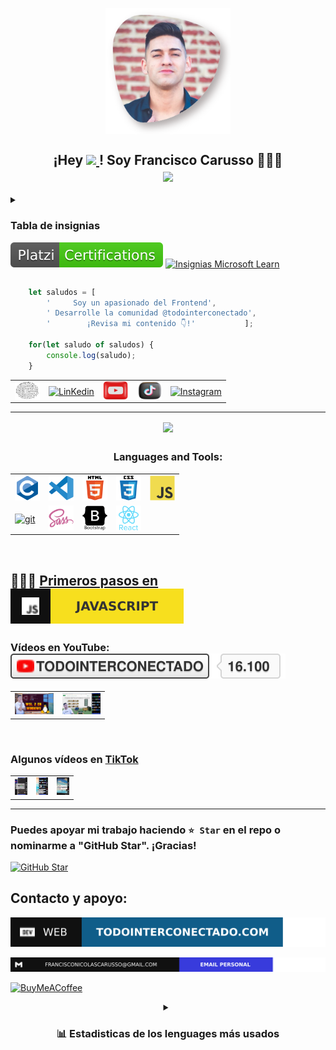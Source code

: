 <p align="center" width="300">
    <a href="https://github.com/Todointerconectado">
        <img align="center" width="200" src="img/perfil.png"/>
    </a>
    <h2 align="center">
        ¡Hey 
        <a href="https://github.com/Todointerconectado">
            <img src="https://media.giphy.com/media/hvRJCLFzcasrR4ia7z/giphy.gif" width="28">
        </a>
        ! Soy Francisco Carusso 👨🏻‍💻
        <br>
        <a align="center" href="https://github.com/Todointerconectado">
            <img align="center" src="https://readme-typing-svg.herokuapp.com?font=Jetbrain+Mono&color=76F78C&lines=A+passionate+frontend+Student;Always+learning+new+things">
        </a>
    </h2>
</p>

<details>
<summary align="left">
    <h3>Tabla de insignias</h3>

[![Insignia Certification](./img/Platzi-Certifications-brightgreen.svg)](https://platzi.com/p/franciscoCarusso/) [![Insignias Microsoft Learn](https://img.shields.io/badge/Insignias-Microsoft_Learn-0b7cbd?style=badge&logo=Microsoft&logoColor=white&labelColor=101010)](#)
</summary>

<table id="tabla_microsoft" align="center">
    <tr>
        <th colspan="1">
            <h6 align="center">
                Rutas
            </h6>
        </th>
        <td align="center" colspan="1">
        <a href="https://learn.microsoft.com/es-es/training/achievements/learn.azure.cna-architect-modern-apps.trophy?username=FranciscoCarusso&sharingId=CBEF06DF72EF9D85" target="_blank" rel="noreferrer"> <img src="https://learn.microsoft.com/en-us/training/achievements/create-cloud-native-apps-with-azure-open-source.svg" alt="Creación de aplicaciones nativas en la nube con Azure y software de código abierto" width="50" height="50"/></a>
        </td>
        <td align="center" colspan="1">
        <a href="https://learn.microsoft.com/es-es/training/achievements/learn.build-community-driven-projects-github.trophy?username=FranciscoCarusso&sharingId=CBEF06DF72EF9D85" target="_blank" rel="noreferrer"> <img src="https://learn.microsoft.com/es-es/training/achievements/github/build-community-driven-projects-github.svg" alt="Compilación de proyectos de software controlados por la comunidad en GitHub" width="50px" height="50px"/></a>
        </td>
        <td align="center" rowspan="1" colspan="3">
        <a href="https://learn.microsoft.com/es-es/training/achievements/az-400-manage-source-control.trophy?username=FranciscoCarusso&sharingId=CBEF06DF72EF9D85" target="_blank" rel="noreferrer"> <img src="https://learn.microsoft.com/en-us/training/achievements/az-400-manage-source-control.svg" alt="Administración del control de código fuente" width="50" height="50"/></a>
        </td>
        <td align="center" colspan="1">
        <a href="https://learn.microsoft.com/es-es/training/achievements/learn.manage-project-lifecycle-github.trophy?username=FranciscoCarusso&sharingId=CBEF06DF72EF9D85" target="_blank" rel="noreferrer"> <img src="https://learn.microsoft.com/en-us/training/achievements/github/manage-project-lifecycle-github.svg" alt="Administración del ciclo de vida de los proyectos en GitHub" width="50" height="50"/></a>
        </td>
    </tr>
    <tr>
        <td  rowspan="9" colspan="1">
            <h6 align="center">M</h6>
            <h6 align="center">ó</h6>
            <h6 align="center">d</h6>
            <h6 align="center">u</h6>
            <h6 align="center">l</h6>
            <h6 align="center">o</h6>
            <h6 align="center">s</h6>
        </td>
    </tr>
    <tr id="1">
        <td align="center">
        <a href="https://learn.microsoft.com/es-es/training/achievements/learn.azure.intro-to-cloud-native-apps.badge?username=FranciscoCarusso&sharingId=CBEF06DF72EF9D85" target="_blank" rel="noreferrer">
            <img src="https://learn.microsoft.com/es-es/training/achievements/intro-to-cloud-native-apps.svg" alt="Introducción a las aplicaciones nativas de nube en Azure" width="50" height="50"/></a>
        </td>
        <td align="center" colspan="1">
        <a href="https://learn.microsoft.com/es-es/training/achievements/learn.github.create-open-source-program-github.badge?username=FranciscoCarusso&sharingId=CBEF06DF72EF9D85" target="_blank" rel="noreferrer"> <img src="https://learn.microsoft.com/es-es/training/achievements/github/create-open-source-program-github.svg" alt="Creación de un programa de código abierto mediante procedimientos recomendados de GitHub" width="50" height="50"/></a>
        </td>
        <td align="center" rowspan="1" colspan="1">
        <a href="https://learn.microsoft.com/es-es/training/achievements/learn.github.github-actions-cd.badge?username=FranciscoCarusso&sharingId=CBEF06DF72EF9D85" target="_blank" rel="noreferrer">
            <img src="https://learn.microsoft.com/es-es/training/achievements/github/github-actions-cd.svg" 
            alt="Creación e implementación de aplicaciones en Azure mediante Acciones de GitHub" width="50" height="50"/></a>
        </td>
        <td align="center" rowspan="1" colspan="1">
        <a href="https://learn.microsoft.com/es-es/training/achievements/learn.github.communicate-using-markdown.badge?username=FranciscoCarusso&sharingId=CBEF06DF72EF9D85" target="_blank" rel="noreferrer">
            <img src="https://learn.microsoft.com/es-es/training/achievements/github/communicate-using-markdown.svg" 
            alt="Comunicación eficaz en GitHub con Markdown" width="50" height="50"/></a>
        </td>
        <td align="center" colspan="2">
        <a href="https://learn.microsoft.com/es-es/training/achievements/learn.github.release-based-workflow-github.badge?username=FranciscoCarusso&sharingId=CBEF06DF72EF9D85" target="_blank" rel="noreferrer">
            <img src="https://learn.microsoft.com/es-es/training/achievements/github/release-based-workflow-github.svg" 
            alt="Administración de la entrega de software mediante un flujo de trabajo basado en versiones en GitHub" width="50" height="50"/></a>
        </td>
    </tr>
    <tr id="2">
        <td align="center" colspan="1">
        <a href="https://learn.microsoft.com/es-es/training/achievements/learn.azure.cna-orchestrate-containers.badge?username=FranciscoCarusso&sharingId=CBEF06DF72EF9D85" target="_blank" rel="noreferrer">
            <img src="https://learn.microsoft.com/es-es/training/achievements/cloud-native-apps-orchestrate-containers.svg" alt="Orquestación de contenedores para aplicaciones nativas de nube con AKS" width="50" height="50"/></a>
        </td>
        <td align="center" colspan="1">
        <a href="https://learn.microsoft.com/es-es/training/achievements/learn.github.contribute-opensource.badge?username=FranciscoCarusso&sharingId=CBEF06DF72EF9D85" target="_blank" rel="noreferrer"> <img src="https://learn.microsoft.com/es-es/training/achievements/github/contribute-to-an-open-source-project-on-github.svg" alt="Contribución a un proyecto de código abierto en GitHub" width="50" height="50"/></a>
        </td>
        <td align="center">
        <a href="https://learn.microsoft.com/es-es/training/achievements/learn.azdo.implement-code-workflow.badge?username=FranciscoCarusso&sharingId=CBEF06DF72EF9D85" target="_blank" rel="noreferrer">
            <img src="https://learn.microsoft.com/es-es/training/achievements/azure-devops/implement-a-code-workflow-in-your-build-pipeline.svg" 
            alt="Implementación de un flujo de trabajo de código en la canalización de compilación mediante Git y GitHub" width="50" height="50"/></a>
        </td>
        <td align="center">
        <a href="https://learn.microsoft.com/es-es/training/achievements/learn.github.automate-github-using-github-script.badge?username=FranciscoCarusso&sharingId=CBEF06DF72EF9D85" target="_blank" rel="noreferrer">
            <img src="https://learn.microsoft.com/es-es/training/achievements/github/automate-github-using-github-script.svg" 
            alt="Automatización de GitHub mediante Script de GitHub" width="50" height="50"/></a>
        </td>
        <td align="center" colspan="2">
        <a href="https://learn.microsoft.com/es-es/training/achievements/learn.github.manage-changes-pull-requests-github.badge?username=FranciscoCarusso&sharingId=CBEF06DF72EF9D85" target="_blank" rel="noreferrer">
            <img src="https://learn.microsoft.com/es-es/training/achievements/github/manage-changes-pull-requests-github.svg" 
            alt="Administración de cambios de repositorio por medio de solicitudes de incorporación de cambios en GitHub" width="50" height="50"/></a>
        </td>
    </tr>
    <tr id="3">
        <td align="center">
        <a href="https://learn.microsoft.com/es-es/training/achievements/learn.azure.cna-build-basic-service.badge?username=FranciscoCarusso&sharingId=CBEF06DF72EF9D85" target="_blank" rel="noreferrer">
            <img src="https://learn.microsoft.com/es-es/training/achievements/cloud-native-build-basic-service.svg" alt="Creación de un servicio básico nativo de nube mediante PostgreSQL y Node.js" width="50" height="50"/></a>
        </td>
        <td align="center" colspan="2">
        <a href="https://learn.microsoft.com/es-es/training/achievements/learn.github.migrate-repository-github.badge?username=FranciscoCarusso&sharingId=CBEF06DF72EF9D85" target="_blank" rel="noreferrer"> <img src="https://learn.microsoft.com/es-es/training/achievements/github/migrate-repository-github.svg" alt="Migración de un repositorio mediante procedimientos recomendados de GitHub" width="50" height="50"/></a>
        </td>
        <td align="center">
        <a href="https://learn.microsoft.com/es-es/training/achievements/learn.github.github-actions-ci.badge?username=FranciscoCarusso&sharingId=CBEF06DF72EF9D85" target="_blank" rel="noreferrer">
            <img src="https://learn.microsoft.com/es-es/training/achievements/github/github-actions-ci.svg" 
            alt="Creación de flujos de trabajo de integración continua (CI) mediante Acciones de GitHub" width="50" height="50"/></a>
        </td>
        <td align="center" colspan="2">
        <a href="https://learn.microsoft.com/es-es/training/achievements/learn.github.merge-conflict-resolution-github.badge?username=FranciscoCarusso&sharingId=CBEF06DF72EF9D85" target="_blank" rel="noreferrer">
            <img src="https://learn.microsoft.com/es-es/training/achievements/github/resolve-merge-conflicts-github.svg" 
            alt="Solución de confirmaciones conflictivas mediante la resolución de conflictos de combinación en GitHub" width="50" height="50"/></a>
        </td>
    </tr>
    <tr id="3.1">
        <td align="center">
        <a href="https://learn.microsoft.com/es-es/training/achievements/learn.github.upload-project-github.badge?username=FranciscoCarusso&sharingId=CBEF06DF72EF9D85" target="_blank" rel="noreferrer">
            <img src="https://learn.microsoft.com/es-es/training/achievements/github/upload-project-github.svg" 
            alt="Carga de un proyecto mediante procedimientos recomendados de GitHub" width="50" height="50"/></a>
        </td>
        <td align="center" colspan="2">
        <a href="https://learn.microsoft.com/es-es/training/achievements/learn.github.manage-innersource-program-github.badge?username=FranciscoCarusso&sharingId=CBEF06DF72EF9D85" target="_blank" rel="noreferrer"> <img src="https://learn.microsoft.com/en-us/training/achievements/github/manage-innersource-program-github.svg" alt="Administración de un programa de InnerSource mediante GitHub" width="50" height="50"/></a>
        </td>
        <td align="center" colspan="3">
        <a href="https://learn.microsoft.com/es-es/training/achievements/learn.github.automate-devops-github-apps.badge?username=FranciscoCarusso&sharingId=CBEF06DF72EF9D85" target="_blank" rel="noreferrer">
            <img src="https://learn.microsoft.com/es-es/training/achievements/github/automate-devops-github-apps.svg" 
            alt="Automatización de procesos de DevOps mediante aplicaciones de GitHub" width="50" height="50"/></a>
        </td>
    </tr>
    <tr id="4">
        <td align="center">
        <a href="https://learn.microsoft.com/es-es/training/achievements/learn.azure.cna-stream-iot-data.badge?username=FranciscoCarusso&sharingId=CBEF06DF72EF9D85" target="_blank" rel="noreferrer">
            <img src="https://learn.microsoft.com/es-es/training/achievements/cna-stream-iot-data.svg" alt="Transmisión de datos de Internet de las cosas (IoT) a una aplicación nativa de nube con IoT Central" width="50" height="50"/></a>
        </td>
        <td align="center" colspan="2">
        <a href="https://learn.microsoft.com/es-es/training/achievements/learn.github.maintain-secure-repository-github.badge?username=FranciscoCarusso&sharingId=CBEF06DF72EF9D85" target="_blank" rel="noreferrer"> <img src="https://learn.microsoft.com/es-es/training/achievements/github/maintain-secure-repository-github.svg" alt="Mantenimiento de un repositorio seguro mediante procedimientos recomendados de GitHub" width="50" height="50"/></a>
        </td>
        <td align="center" colspan="3">
        <a href="https://learn.microsoft.com/es-es/training/achievements/learn.github.search-organize-repository-history-github.badge?username=FranciscoCarusso&sharingId=CBEF06DF72EF9D85" target="_blank" rel="noreferrer">
            <img src="https://learn.microsoft.com/es-es/training/achievements/github/search-organize-repository-history-github.svg" 
            alt="Organización del historial de un repositorio y búsqueda mediante GitHub" width="50" height="50"/></a>
        </td>
    </tr>
    </tr>
    <tr id="5">
        <td align="center">
        <a href="https://learn.microsoft.com/es-es/training/achievements/learn.azure.cna-build-iot-service.badge?username=FranciscoCarusso&sharingId=CBEF06DF72EF9D85" target="_blank" rel="noreferrer">
            <img src="https://learn.microsoft.com/es-es/training/achievements/cna-build-iot-service.svg" alt="Creación de un servicio de IoT para aplicaciones nativas de nube mediante IoT Central" width="50" height="50"/></a>
        </td>
        <td align="center" colspan="2">
        <a href="https://learn.microsoft.com/es-es/training/achievements/learn.github.upload-project-github.badge?username=FranciscoCarusso&sharingId=CBEF06DF72EF9D85" target="_blank" rel="noreferrer"> <img src="https://learn.microsoft.com/es-es/training/achievements/github/upload-project-github.svg" alt="Carga de un proyecto mediante procedimientos recomendados de GitHub" width="50" height="50"/></a>
        </td>
        <td align="center" colspan="1"> </td>
        <td align="center" colspan="1"> </td>
        <td align="center" colspan="1"> </td>
    </tr>
    <tr id="6">
        <td align="center">
        <a href="https://learn.microsoft.com/es-es/training/achievements/learn.azure.cna-deploy-maintain-cloud-native-apps.badge?username=FranciscoCarusso&sharingId=CBEF06DF72EF9D85" target="_blank" rel="noreferrer">
            <img src="https://learn.microsoft.com/es-es/training/achievements/cna-deploy-maintain.svg" alt="Implementación y mantenimiento de aplicaciones nativas de nube con Acciones de GitHub y Azure Pipelines" width="50" height="50"/></a>
        </td>
        <td align="center" colspan="5">
        <a href="https://learn.microsoft.com/es-es/training/achievements/learn.github.introduction-to-github.badge?username=FranciscoCarusso&sharingId=CBEF06DF72EF9D85" target="_blank" rel="noreferrer"> <img src="https://learn.microsoft.com/en-us/training/achievements/github/introduction-to-github.svg" alt="Introducción a GitHub" width="50" height="50"/></a>
        </td>
    </tr>
    <tr id="7">
        <td align="center" colspan="1">
        <a href="https://learn.microsoft.com/es-es/training/achievements/learn.azure.cna-set-up-apps-use-scale.badge?username=FranciscoCarusso&sharingId=CBEF06DF72EF9D85" target="_blank" rel="noreferrer">
            <img src="https://learn.microsoft.com/es-es/training/achievements/cna-set-up-azure-ad-use-scale.svg" alt="Autenticación y autorización de aplicaciones multiinquilino mediante Azure Active Directory (Azure AD)" width="50" height="50"/></a>
        </td>
        <td align="center" colspan="5"> </td>
    </td>
</table>
</details>


```javascript
    let saludos = [
        '     Soy un apasionado del Frontend',
        ' Desarrolle la comunidad @todointerconectado',
        '        ¡Revisa mi contenido 👇!'           ];

    for(let saludo of saludos) {
        console.log(saludo);
    }
```

<table align="center">
  <tr>
    <td>
      <a href="https://todointerconectado.com" target="_blank">
        <img align="center" src="img/TIC.png" alt="https://todointerconectado.com" height="30" width="40" /></a>
    </td>
    <td>
      <a href="https://www.linkedin.com/comm/mynetwork/discovery-see-all?usecase=PEOPLE_FOLLOWS&followMember=franciscocarusso" target="_blank">
        <img align="center" src="https://raw.githubusercontent.com/rahuldkjain/github-profile-readme-generator/master/src/images/icons/Social/linked-in-alt.svg" alt="LinKedin" height="30" width="40" /></a>
    </td>
    <td>
      <a href="https://www.youtube.com/@todointerconectado" target="_blank">
        <img align="center" src="img/youtube.png" alt="YouTube" height="30" width="40" /></a>
    </td>
    <td>
      <a href="https://www.tiktok.com/@todointerconectado" target="_blank">
        <img align="center" src="img/tik_tok.png" alt="TikTok" height="30" width="40" /></a>
    </td>
    <td>
      <a href="https://instagram.com/franciscocarusso" target="_blank">
        <img align="center" src="https://raw.githubusercontent.com/rahuldkjain/github-profile-readme-generator/master/src/images/icons/Social/instagram.svg" alt="Instagram" height="30" width="40" /></a>
    </td>
  </tr>
</table>

<hr>

<p align="center" width="400" height="300">
    <a href="https://github.com/Todointerconectado" target='_black'>
    <img align="center" src="https://media.giphy.com/media/SWoSkN6DxTszqIKEqv/giphy.gif"/></a>
<p>

## <h3 align="center">Languages and Tools: </h3>

<table align="center">
    <tr>
        <td>
        <a href="https://www.cprogramming.com/" target="_blank" rel="noreferrer"> <img src="https://raw.githubusercontent.com/devicons/devicon/master/icons/c/c-original.svg" alt="c" width="40" height="40"/>  </a>
        </td>
        <td>
        <a href="https://code.visualstudio.com/" target="_blank" rel="noreferrer"> <img src="img/vscode-original.svg" alt="VSCode" width="40" height="40"/>  </a>
        </td>
        <td>
        <a href="https://www.w3.org/html/" target="_blank" rel="noreferrer"> <img src="https://raw.githubusercontent.com/devicons/devicon/master/icons/html5/html5-original-wordmark.svg" alt="html5" width="40" height="40"/>  </a>
        </td>
        <td>
        <a href="https://www.w3schools.com/css/" target="_blank" rel="noreferrer"> <img src="https://raw.githubusercontent.com/devicons/devicon/master/icons/css3/css3-original-wordmark.svg" alt="css3" width="40" height="40"/>  </a>
        </td>
        <td>
        <a href="https://developer.mozilla.org/en-US/docs/Web/JavaScript" target="_blank" rel="noreferrer"> <img src="https://raw.githubusercontent.com/devicons/devicon/master/icons/javascript/javascript-original.svg" alt="javascript" width="40" height="40"/>  </a>
        </td>
    </tr>
    <tr>
        <td>
        <a href="https://git-scm.com/" target="_blank" rel="noreferrer"> <img src="https://www.vectorlogo.zone/logos/git-scm/git-scm-icon.svg" alt="git" width="40" height="40"/>  </a>
        </td>
        <td>
        <a href="https://sass-lang.com" target="_blank" rel="noreferrer"> <img src="https://raw.githubusercontent.com/devicons/devicon/master/icons/sass/sass-original.svg" alt="sass" width="40" height="40"/>  </a>
        </td>
        <td>
        <a href="https://getbootstrap.com" target="_blank" rel="noreferrer"> <img src="https://raw.githubusercontent.com/devicons/devicon/master/icons/bootstrap/bootstrap-plain-wordmark.svg" alt="bootstrap" width="40" height="40"/>  </a>
        </td>
        <td>
        <a href="https://reactjs.org/" target="_blank" rel="noreferrer"> <img src="https://raw.githubusercontent.com/devicons/devicon/master/icons/react/react-original-wordmark.svg" alt="react" width="40" height="40"/>  </a>
        </td>
        <td>
        </td>
    </tr>
</table>

<br>

## 👨🏼‍🎓 [Primeros pasos en](https://github.com/Todointerconectado/basicojavascript) <a href="https://github.com/Todointerconectado/basicojavascript" target="_blank"> <img src="img/insigniaJavascript.svg" alt="https://github.com/Todointerconectado/basicojavascript" ></a>

### Vídeos en YouTube: [![Youtube Todointerconectado channel](/img/youtube.svg)](https://www.youtube.com/@todointerconectado)

<table style="width:30%">
    <tr>
        <td align="center">
            <a href='https://www.youtube.com/watch?v=LeaKOlriVCk&t=1055s' target='_blank'>
                <img src='img/youtubeTerminal.png' alt='Instalar WSL2 en Windows 10: CONFIGURAR UBUNTU 22.04'/></a>
            </a>
        </td>
        <td align="center">
            <a href='https://www.youtube.com/watch?v=VGONJt-d2Q4&t=4s' target='_blank'>
                <img src='img/yutubePantalla.jpg' alt='Ampliar la pantalla del escritorio al celular!' /></a>
            </a>
        </td>
    </tr>
</table>

<br>

### Algunos vídeos en [TikTok](https://tiktok.com/@todointerconectado)

<table style="width:20%">
    <tr>
        <td align="center">
            <a href='https://vm.tiktok.com/ZMYfUF9hT/' target='_blank'>
                <img src='img/tiktok/controlarPc.png' alt='CONTROLAR la PC con el Celular!!' />
            </a>
        </td>
        <td align="center">
            <a href='https://vm.tiktok.com/ZMYfU8hLq/' target='_blank'>
                <img src='img/tiktok/Desarrollador.png' alt='Como ACTIVAR la OPCIÓN DESARROLLADOR en el CELULAR' />
            </a>
        </td>
        <td align="center">
            <a href='https://vm.tiktok.com/ZMYfUUmnf/' target='_blank'>
                <img src='img/tiktok/virtualizacion.png' alt='ACTIVAR la VIRTUALIZACIÓN en la BIOS Windows 10/11' />
            </a>
        </td>
    </tr>
</table>

<hr> 

### Puedes apoyar mi trabajo haciendo `⭐ Star` en el repo o nominarme a "GitHub Star". ¡Gracias!

[![GitHub Star](https://img.shields.io/badge/GitHub-Nominar_a_star-yellow?style=for-the-badge&logo=github&logoColor=white&labelColor=101010)](https://stars.github.com/nominate/)

</hr>

## Contacto y apoyo:

[![web](/img/web.svg)](https://todointerconectado.com)
</br>

[![Email](/img/email.svg)](mailto:francisconicolascarusso@gmail.com)
</br>

[![BuyMeACoffee](https://img.shields.io/badge/Buy_Me_A_Coffee-apoya_mi_trabajo-FFDD00?style=for-the-badge&logo=buy-me-a-coffee&logoColor=white&labelColor=101010)](https://www.buymeacoffee.com/francarusso)

<details>
    <summary align="center">
        <h3>📊 Estadisticas de los lenguages más usados</h3>
    </summary>
    <img align="left"  src="https://github-readme-stats.vercel.app/api?username=todointerconectado&show_icons=true&locale=en&layout=compact"
    alt="todointerconectado"  width="400px"/> 
    <img align="right" src="https://github-readme-stats.vercel.app/api/top-langs?username=todointerconectado&show_icons=true&locale=en&layout=compact"
    alt="todointerconectado" height="157px"/>
</details>
